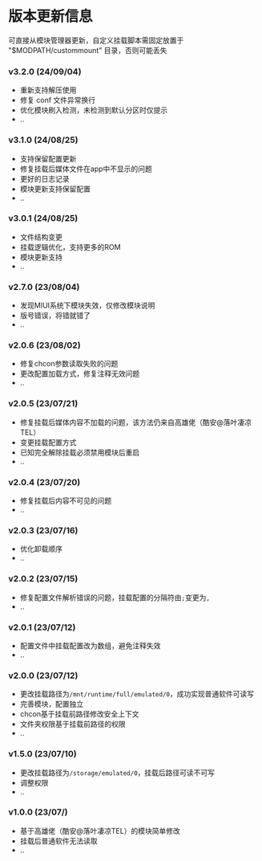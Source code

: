 # 版本更新信息
可直接从模块管理器更新，自定义挂载脚本需固定放置于 "$MODPATH/custommount" 目录，否则可能丢失

### v3.2.0 (24/09/04)
- 重新支持解压使用
- 修复 conf 文件异常换行
- 优化模块刷入检测，未检测到默认分区时仅提示
- ..


### v3.1.0 (24/08/25)
- 支持保留配置更新
- 修复挂载后媒体文件在app中不显示的问题
- 更好的日志记录
- 模块更新支持保留配置
- ..


### v3.0.1 (24/08/25)
- 文件结构变更
- 挂载逻辑优化，支持更多的ROM
- 模块更新支持
- ..


### v2.7.0 (23/08/04)
- 发现MIUI系统下模块失效，仅修改模块说明
- 版号错误，将错就错了
- ..


### v2.0.6 (23/08/02)
- 修复chcon参数读取失败的问题
- 更改配置加载方式，修复注释无效问题
- ..


### v2.0.5 (23/07/21)
- 修复挂载后媒体内容不加载的问题，该方法仍来自高雄佬（酷安@落叶凄凉TEL）
- 变更挂载配置方式
- 已知完全解除挂载必须禁用模块后重启
- ..


### v2.0.4 (23/07/20)
- 修复挂载后内容不可见的问题
- ..


### v2.0.3 (23/07/16)
- 优化卸载顺序
- ..


### v2.0.2 (23/07/15)
- 修复配置文件解析错误的问题，挂载配置的分隔符由`;`变更为`,`
- ..


### v2.0.1 (23/07/12)
- 配置文件中挂载配置改为数组，避免注释失效
- ..


### v2.0.0 (23/07/12)
- 更改挂载路径为`/mnt/runtime/full/emulated/0`，成功实现普通软件可读写
- 完善模块，配置独立
- chcon基于挂载前路径修改安全上下文
- 文件夹权限基于挂载前路径的权限
- ..


### v1.5.0 (23/07/10)
- 更改挂载路径为`/storage/emulated/0`，挂载后路径可读不可写
- 调整权限
- ..


### v1.0.0 (23/07/)
- 基于高雄佬（酷安@落叶凄凉TEL）的模块简单修改
- 挂载后普通软件无法读取
- ..
